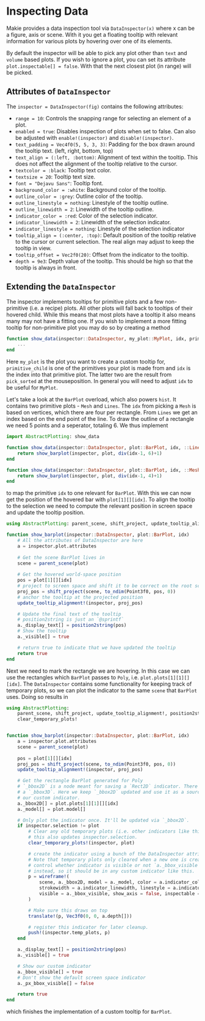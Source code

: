 
# Inspecting Data

Makie provides a data inspection tool via `DataInspector(x)` where x can be a 
figure, axis or scene. With it you get a floating tooltip with relevant 
information for various plots by hovering over one of its elements. 

By default the inspector will be able to pick any plot other than `text` and
`volume` based plots. If you wish to ignore a plot, you can set its attribute
`plot.inspectable[] = false`. With that the next closest plot (in range) will be
picked. 


## Attributes of `DataInspector`

The `inspector = DataInspector(fig)` contains the following attributes:

- `range = 10`: Controls the snapping range for selecting an element of a plot.
- `enabled = true`: Disables inspection of plots when set to false. Can also be adjusted with `enable!(inspector)` and `disable!(inspector)`.
- `text_padding = Vec4f0(5, 5, 3, 3)`: Padding for the box drawn around the tooltip text. (left, right, bottom, top)
- `text_align = (:left, :bottom)`: Alignment of text within the tooltip. This does not affect the alignment of the tooltip relative to the cursor.
- `textcolor = :black`: Tooltip text color.
- `textsize = 20`: Tooltip text size.
- `font = "Dejavu Sans"`: Tooltip font.
- `background_color = :white`: Background color of the tooltip.
- `outline_color = :grey`: Outline color of the tooltip.
- `outline_linestyle = nothing`: Linestyle of the tooltip outline.
- `outline_linewidth = 2`: Linewidth of the tooltip outline.
- `indicator_color = :red`: Color of the selection indicator.
- `indicator_linewidth = 2`: Linewidth of the selection indicator.
- `indicator_linestyle = nothing`: Linestyle of the selection indicator  
- `tooltip_align = (:center, :top)`: Default position of the tooltip relative to the cursor or current selection. The real align may adjust to keep the tooltip in view.
- `tooltip_offset = Vec2f0(20)`: Offset from the indicator to the tooltip.  
- `depth = 9e3`: Depth value of the tooltip. This should be high so that the tooltip is always in front.


## Extending the `DataInspector`

The inspector implements tooltips for primitive plots and a few non-primitive
(i.e. a recipe) plots. All other plots will fall back to tooltips of their 
hovered child. While this means that most plots have a tooltip it also means 
many may not have a fitting one. If you wish to implement a more fitting tooltip
for non-primitive plot you may do so by creating a method 

```julia
function show_data(inspector::DataInspector, my_plot::MyPlot, idx, primitive_child::SomePrimitive)
    ...
end
```

Here `my_plot` is the plot you want to create a custom tooltip for, 
`primitive_child` is one of the primitives your plot is made from and `idx` is
the index into that primitive plot. The latter two are the result from 
`pick_sorted` at the mouseposition. In general you will need to adjust `idx` to 
be useful for `MyPlot`.

Let's take a look at the `BarPlot` overload, which also powers `hist`. It 
contains two primitive plots - `Mesh` and `Lines`. The `idx` from picking a 
`Mesh` is based on vertices, which there are four per rectangle. From `Lines` we
get an index based on the end point of the line. To draw the outline of a 
rectangle we need 5 points and a seperator, totaling 6. We thus implement

```julia
import AbstractPlotting: show_data

function show_data(inspector::DataInspector, plot::BarPlot, idx, ::Lines)
    return show_barplot(inspector, plot, div(idx-1, 6)+1)
end

function show_data(inspector::DataInspector, plot::BarPlot, idx, ::Mesh)
    return show_barplot(inspector, plot, div(idx-1, 4)+1)
end
```

to map the primitive `idx` to one relevant for `BarPlot`. With this we can now
get the position of the hovered bar with `plot[1][][idx]`. To align the tooltip
to the selection we need to compute the relevant position in screen space and
update the tooltip position. 

```julia
using AbstractPlotting: parent_scene, shift_project, update_tooltip_alignment!, position2string

function show_barplot(inspector::DataInspector, plot::BarPlot, idx)
    # All the attributes of DataInspector are here
    a = inspector.plot.attributes
    
    # Get the scene BarPlot lives in
    scene = parent_scene(plot)
    
    # Get the hovered world-space position
    pos = plot[1][][idx]
    # project to screen space and shift it to be correct on the root scene
    proj_pos = shift_project(scene, to_ndim(Point3f0, pos, 0))
    # anchor the tooltip at the projected position
    update_tooltip_alignment!(inspector, proj_pos)

    # Update the final text of the tooltip
    # position2string is just an `@sprintf`
    a._display_text[] = position2string(pos)
    # Show the tooltip
    a._visible[] = true

    # return true to indicate that we have updated the tooltip
    return true
end
```

Next we need to mark the rectangle we are hovering. In this case we can use the
rectangles which `BarPlot` passes to `Poly`, i.e. `plot.plots[1][1][][idx]`. The
`DataInspector` contains some functionality for keeping track of temporary plots, 
so we can plot the indicator to the same `scene` that `BarPlot` uses. Doing so
results in

```julia
using AbstractPlotting: 
    parent_scene, shift_project, update_tooltip_alignment!, position2string,
    clear_temporary_plots!


function show_barplot(inspector::DataInspector, plot::BarPlot, idx)
    a = inspector.plot.attributes
    scene = parent_scene(plot)
        
    pos = plot[1][][idx]
    proj_pos = shift_project(scene, to_ndim(Point3f0, pos, 0))
    update_tooltip_alignment!(inspector, proj_pos)

    # Get the rectangle BarPlot generated for Poly
    # `_bbox2D` is a node meant for saving a `Rect2D` indicator. There is also 
    # a `_bbox3D`. Here we keep `_bbox2D` updated and use it as a source for
    # our custom indicator.
    a._bbox2D[] = plot.plots[1][1][][idx]
    a._model[] = plot.model[]

    # Only plot the indicator once. It'll be updated via `_bbox2D`.
    if inspector.selection != plot
        # Clear any old temporary plots (i.e. other indicators like this)
        # this also updates inspector.selection.
        clear_temporary_plots!(inspector, plot)

        # create the indicator using a bunch of the DataInspector attributes.
        # Note that temporary plots only cleared when a new one is created. To
        # control whether indicator is visible or not `a._bbox_visible` is set
        # instead, so it should be in any custom indicator like this.
        p = wireframe!(
            scene, a._bbox2D, model = a._model, color = a.indicator_color, 
            strokewidth = a.indicator_linewidth, linestyle = a.indicator_linestyle,
            visible = a._bbox_visible, show_axis = false, inspectable = false
        )

        # Make sure this draws on top
        translate!(p, Vec3f0(0, 0, a.depth[]))

        # register this indicator for later cleanup.
        push!(inspector.temp_plots, p)
    end

    a._display_text[] = position2string(pos)
    a._visible[] = true

    # Show our custom indicator
    a._bbox_visible[] = true
    # Don't show the default screen space indicator
    a._px_bbox_visible[] = false

    return true
end
```

which finishes the implementation of a custom tooltip for `BarPlot`.